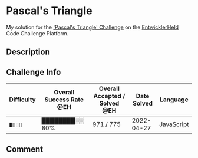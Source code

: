 # Pascal's Triangle

My solution for the ['Pascal's Triangle' Challenge](https://platform.entwicklerheld.de/challenge/pascals-triangle?technology=JavaScript) on the [EntwicklerHeld](https://platform.entwicklerheld.de/) Code Challenge Platform.

## Description


## Challenge Info
Difficulty | Overall Success Rate @EH | Overall Accepted / Solved @EH | Date Solved | Language
---|---|---|---|---|
▮▯▯▯ | ████████░░ 80% | 971 / 775 | 2022-04-27 | JavaScript

## Comment
